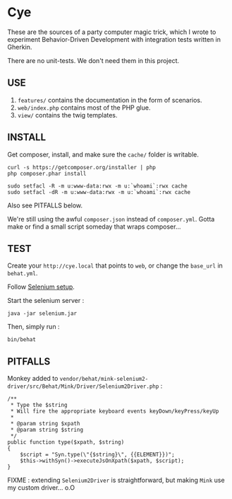 Cye
===

These are the sources of a party computer magic trick, which I wrote to
experiment Behavior-Driven Development with integration tests written
in Gherkin.

There are no unit-tests. We don't need them in this project.


## USE

1. `features/` contains the documentation in the form of scenarios.
2. `web/index.php` contains most of the PHP glue.
3. `view/` contains the twig templates.


## INSTALL

Get composer, install, and make sure the `cache/` folder is writable.

    curl -s https://getcomposer.org/installer | php
    php composer.phar install

    sudo setfacl -R -m u:www-data:rwx -m u:`whoami`:rwx cache
    sudo setfacl -dR -m u:www-data:rwx -m u:`whoami`:rwx cache

Also see PITFALLS below.

We're still using the awful `composer.json` instead of `composer.yml`.
Gotta make or find a small script someday that wraps composer...




## TEST

Create your `http://cye.local` that points to `web`, or change the `base_url` in `behat.yml`.

Follow [Selenium setup](http://docs.behat.org/cookbook/behat_and_mink.html#test-in-browser-selenium2-session).

Start the selenium server :

    java -jar selenium.jar

Then, simply run :

    bin/behat


## PITFALLS

Monkey added to `vendor/behat/mink-selenium2-driver/src/Behat/Mink/Driver/Selenium2Driver.php` :

    /**
     * Type the $string
     * Will fire the appropriate keyboard events keyDown/keyPress/keyUp
     *
     * @param string $xpath
     * @param string $string
     */
    public function type($xpath, $string)
    {
        $script = "Syn.type(\"{$string}\", {{ELEMENT}})";
        $this->withSyn()->executeJsOnXpath($xpath, $script);
    }

FIXME : extending `Selenium2Driver` is straightforward,
but making `Mink` use my custom driver... o.O